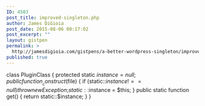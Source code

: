 ```yaml
---
ID: 4503
post_title: improved-singleton.php
author: James DiGioia
post_date: 2015-08-06 00:17:02
post_excerpt: ""
layout: gistpen
permalink: >
  http://jamesdigioia.com/gistpens/a-better-wordpress-singleton/improved-singleton-php/
published: true
---
```

class PluginClass { protected static $instance = null; public function __construct($file) { if (static::$instance !== null) { throw new Exception; } static::$instance = $this; } public static function get() { return static::$instance; } }